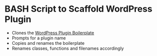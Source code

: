 BASH Script to Scaffold WordPress Plugin
=================================
* Clones the [WordPress Plugin Boilerplate](https://github.com/DevinVinson/WordPress-Plugin-Boilerplate)
* Prompts for a plugin name
* Copies and renames the boilerplate
* Renames classes, functions and filenames accordingly
